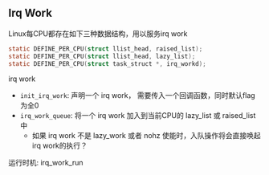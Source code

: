 ## Irq Work

Linux每CPU都存在如下三种数据结构，用以服务irq work

```c
static DEFINE_PER_CPU(struct llist_head, raised_list);
static DEFINE_PER_CPU(struct llist_head, lazy_list);
static DEFINE_PER_CPU(struct task_struct *, irq_workd);
```

irq work
- `init_irq_work`: 声明一个 irq work， 需要传入一个回调函数，同时默认flag为全0
- `irq_work_queue`: 将一个 irq work 加入到当前CPU的 lazy_list 或 raised_list 中
  - 如果 irq work 不是 lazy_work 或者 nohz 使能时，入队操作将会直接唤起irq work的执行？

运行时机: irq_work_run

